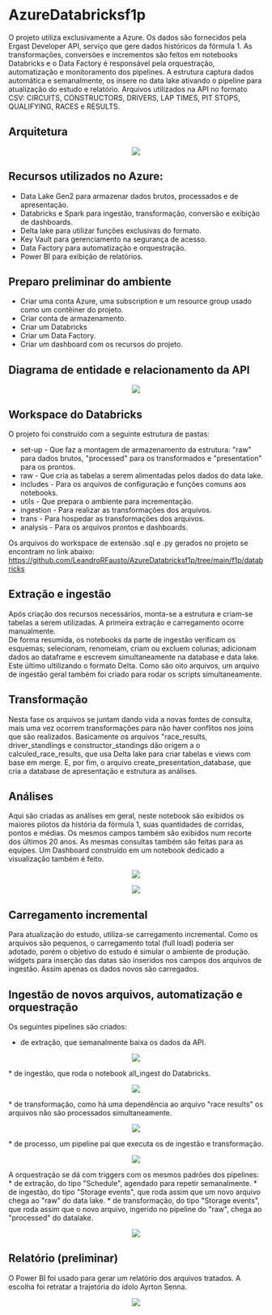 # AzureDatabricksf1p

O projeto utiliza exclusivamente a Azure. Os dados são fornecidos pela Ergast Developer API, serviço que gere dados históricos da fórmula 1. 
As transformações, conversões e incrementos são feitos em notebooks Databricks e o Data Factory é responsável pela orquestração, automatização e monitoramento dos pipelines.
A estrutura captura dados automática e semanalmente, os insere no data lake ativando o pipeline para atualização do estudo e relatório.
Arquivos utilizados na API no formato CSV: CIRCUITS, CONSTRUCTORS, DRIVERS, LAP TIMES, PIT STOPS, QUALIFYING, RACES e RESULTS.

## Arquitetura
<p align="center">
<img src="https://github.com/LeandroRFausto/AzureDatabricksf1p/blob/main/f1p/imagens/arquitetura.png"/>
</p>

## Recursos utilizados no Azure:
* Data Lake Gen2 para armazenar dados brutos, processados e de apresentação.
* Databricks e Spark para ingestão, transformação, conversão e exibição de dashboards. 
* Delta lake para utilizar funções exclusivas do formato.
* Key Vault para gerenciamento na segurança de acesso.
* Data Factory para automatização e orquestração.
* Power BI para exibição de relatórios.

## Preparo preliminar do ambiente
* Criar uma conta Azure, uma subscription e um resource group usado como um contêiner do projeto.
* Criar conta de armazenamento.
* Criar um Databricks
* Criar um Data Factory.
* Criar um dashboard com os recursos do projeto.

## Diagrama de entidade e relacionamento da API
<p align="center">
<img src="https://github.com/LeandroRFausto/AzureDatabricksf1p/blob/main/f1p/imagens/ergast_db.png"/>
</p>

## Workspace do Databricks
O projeto foi construído com a seguinte estrutura de pastas:
* set-up - Que faz a montagem de armazenamento da estrutura: "raw" para dados brutos, "processed" para os transformados e "presentation" para os prontos. 
* raw - Que cria as tabelas a serem alimentadas pelos dados do data lake.
* includes - Para os arquivos de configuração e funções comuns aos notebooks. 
* utils - Que prepara o ambiente para incrementação.
* ingestion - Para realizar as transformações dos arquivos.
* trans - Para hospedar as transformações dos arquivos.
* analysis - Para os arquivos prontos e dashboards.

Os arquivos do workspace de extensão .sql e .py gerados no projeto se encontram no link abaixo:
https://github.com/LeandroRFausto/AzureDatabricksf1p/tree/main/f1p/databricks


## Extração e ingestão
Após criação dos recursos necessários, monta-se a estrutura e criam-se tabelas a serem utilizadas. A primeira extração e carregamento ocorre manualmente.  
De forma resumida, os notebooks da parte de ingestão verificam os esquemas; selecionam, renomeiam, criam ou excluem colunas; adicionam dados ao dataframe e escrevem simultaneamente na database e data lake. Este último ultilizando o formato Delta.
Como são oito arquivos, um arquivo de ingestão geral também foi criado para rodar os scripts simultaneamente. 
	
## Transformação
Nesta fase os arquivos se juntam dando vida a novas fontes de consulta, mais uma vez ocorrem transformações para não haver conflitos nos joins que são realizados. 
Basicamente os arquivos "race_results, driver_standlings e constructor_standings dão origem a o calculed_race_results, que usa Delta lake para criar tabelas e views com base em merge. E, por fim, o arquivo create_presentation_database, que cria a database de apresentação e estrutura as análises.

## Análises
Aqui são criadas as análises em geral, neste notebook são exibidos os maiores pilotos da história da fórmula 1, suas quantidades de corridas, pontos e médias. Os mesmos campos também são exibidos num recorte dos últimos 20 anos. As mesmas consultas também são feitas para as equipes.
Um Dashboard construído em um notebook dedicado a visualização também é feito.
<p align="center">
<img src="https://github.com/LeandroRFausto/AzureDatabricksf1p/blob/main/f1p/imagens/dash_pilotos.png"/>
</p>

<p align="center">
<img src="https://github.com/LeandroRFausto/AzureDatabricksf1p/blob/main/f1p/imagens/dash_equipes.png"/>
</p>

## Carregamento incremental
Para atualização do estudo, utiliza-se carregamento incremental. Como os arquivos são pequenos, o carregamento total (full load) poderia ser adotado, porém o objetivo do estudo é simular o ambiente de produção.
widgets para inserção das datas são inseridos nos campos dos arquivos de ingestão. Assim apenas os dados novos são carregados.

## Ingestão de novos arquivos, automatização e orquestração
Os seguintes pipelines são criados:
* de extração, que semanalmente baixa os dados da API. 
<p align="center">
<img src="https://github.com/LeandroRFausto/AzureDatabricksf1p/blob/main/f1p/imagens/pl1.png"/>
</p>
* de ingestão, que roda o notebook all_ingest do Databricks.
<p align="center">
<img src="https://github.com/LeandroRFausto/AzureDatabricksf1p/blob/main/f1p/imagens/pl2.png"/>
</p>
* de transformação, como há uma dependência ao arquivo "race results" os arquivos não são processados simultaneamente.
<p align="center">
<img src="https://github.com/LeandroRFausto/AzureDatabricksf1p/blob/main/f1p/imagens/pl3.png"/>
</p>
* de processo, um pipeline pai que executa os de ingestão e transformação.
<p align="center">
<img src="https://github.com/LeandroRFausto/AzureDatabricksf1p/blob/main/f1p/imagens/pl_master.png"/>
</p>
A orquestração se dá com triggers com os mesmos padrões dos pipelines:
* de extração, do tipo "Schedule", agendado para repetir semanalmente.  
* de ingestão, do tipo "Storage events", que roda assim que um novo arquivo chega ao "raw" do data lake.
* de transformação, do tipo "Storage events", que roda assim que o novo arquivo, ingerido no pipeline do "raw", chega ao "processed" do datalake.
<p align="center">
<img src="https://github.com/LeandroRFausto/AzureDatabricksf1p/blob/main/f1p/imagens/triggers.png"/>
</p>


## Relatório (preliminar)
O Power BI foi usado para gerar um relatório dos arquivos tratados. A escolha foi retratar a trajetória do ídolo Ayrton Senna.  

<p align="center">
<img src="https://github.com/LeandroRFausto/AzureDatabricksf1p/blob/main/f1p/imagens/pbi.png"/>
</p>
